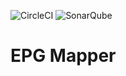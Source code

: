 ![CircleCI](https://img.shields.io/circleci/project/codizz/epg-mapper.svg)
![SonarQube](https://sonarcloud.io/api/project_badges/measure?project=de.codizz%3Aepg-mapper&metric=alert_status)

# EPG Mapper

